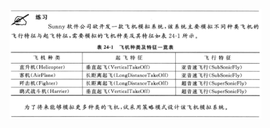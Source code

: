 <img src="https://github.com/zhangyang27/blogs/raw/master/images/strategy_problem.png" width="80%" height="80%">
